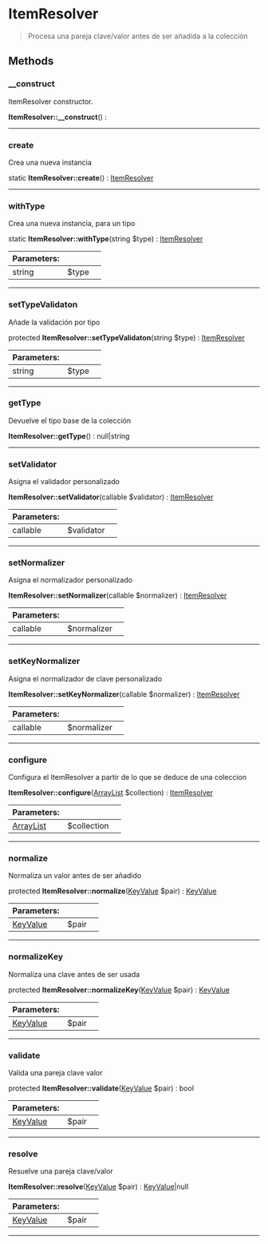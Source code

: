 
                                                                                                                                            
    
# ItemResolver


> Procesa una pareja clave/valor antes de ser añadida a la colección
>
> 








## Methods

### __construct
ItemResolver constructor.


**ItemResolver::__construct**() : 



---


### create
Crea una nueva instancia


static **ItemResolver::create**() : [ItemResolver](../../../ItemResolver.md)



---


### withType
Crea una nueva instancia, para un tipo


static **ItemResolver::withType**(string $type) : [ItemResolver](../../../ItemResolver.md)


|Parameters: | | |
| --- | --- | --- |
|string |$type |  |

---


### setTypeValidaton
Añade la validación por tipo


protected **ItemResolver::setTypeValidaton**(string $type) : [ItemResolver](../../../ItemResolver.md)


|Parameters: | | |
| --- | --- | --- |
|string |$type |  |

---


### getType
Devuelve el tipo base de la colección


**ItemResolver::getType**() : null|string



---


### setValidator
Asigna el validador personalizado


**ItemResolver::setValidator**(callable $validator) : [ItemResolver](../../../ItemResolver.md)


|Parameters: | | |
| --- | --- | --- |
|callable |$validator |  |

---


### setNormalizer
Asigna el normalizador personalizado


**ItemResolver::setNormalizer**(callable $normalizer) : [ItemResolver](../../../ItemResolver.md)


|Parameters: | | |
| --- | --- | --- |
|callable |$normalizer |  |

---


### setKeyNormalizer
Asigna el normalizador de clave personalizado


**ItemResolver::setKeyNormalizer**(callable $normalizer) : [ItemResolver](../../../ItemResolver.md)


|Parameters: | | |
| --- | --- | --- |
|callable |$normalizer |  |

---


### configure
Configura el ItemResolver a partir de lo que se deduce de una coleccion


**ItemResolver::configure**([ArrayList](../../../ArrayList.md) $collection) : [ItemResolver](../../../ItemResolver.md)


|Parameters: | | |
| --- | --- | --- |
|[ArrayList](../../../ArrayList.md) |$collection |  |

---


### normalize
Normaliza un valor antes de ser añadido


protected **ItemResolver::normalize**([KeyValue](../../../KeyValue.md) $pair) : [KeyValue](../../../KeyValue.md)


|Parameters: | | |
| --- | --- | --- |
|[KeyValue](../../../KeyValue.md) |$pair |  |

---


### normalizeKey
Normaliza una clave antes de ser usada


protected **ItemResolver::normalizeKey**([KeyValue](../../../KeyValue.md) $pair) : [KeyValue](../../../KeyValue.md)


|Parameters: | | |
| --- | --- | --- |
|[KeyValue](../../../KeyValue.md) |$pair |  |

---


### validate
Valida una pareja clave valor


protected **ItemResolver::validate**([KeyValue](../../../KeyValue.md) $pair) : bool


|Parameters: | | |
| --- | --- | --- |
|[KeyValue](../../../KeyValue.md) |$pair |  |

---


### resolve
Resuelve una pareja clave/valor


**ItemResolver::resolve**([KeyValue](../../../KeyValue.md) $pair) : [KeyValue](../../../KeyValue.md)|null


|Parameters: | | |
| --- | --- | --- |
|[KeyValue](../../../KeyValue.md) |$pair |  |

---


                                                                                                                                                                                                                                                                                                                                                                                                            
    
                                                                                                                                                                                                                                                                             
                